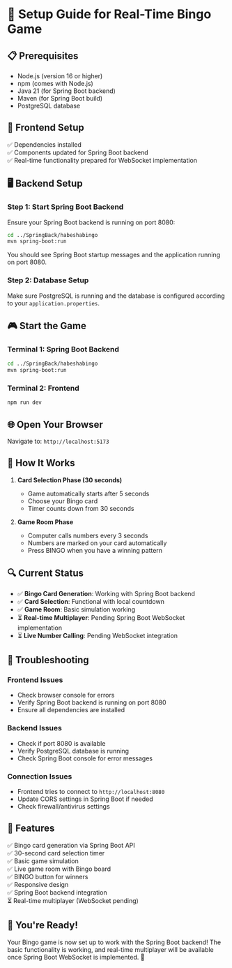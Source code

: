 # 🚀 Setup Guide for Real-Time Bingo Game

## 📋 Prerequisites

- Node.js (version 16 or higher)
- npm (comes with Node.js)
- Java 21 (for Spring Boot backend)
- Maven (for Spring Boot build)
- PostgreSQL database

## 🔧 Frontend Setup

✅ Dependencies installed  
✅ Components updated for Spring Boot backend  
✅ Real-time functionality prepared for WebSocket implementation  

## 🖥️ Backend Setup

### Step 1: Start Spring Boot Backend
Ensure your Spring Boot backend is running on port 8080:

```bash
cd ../SpringBack/habeshabingo
mvn spring-boot:run
```

You should see Spring Boot startup messages and the application running on port 8080.

### Step 2: Database Setup
Make sure PostgreSQL is running and the database is configured according to your `application.properties`.

## 🎮 Start the Game

### Terminal 1: Spring Boot Backend
```bash
cd ../SpringBack/habeshabingo
mvn spring-boot:run
```

### Terminal 2: Frontend
```bash
npm run dev
```

## 🌐 Open Your Browser

Navigate to: `http://localhost:5173`

## 🎯 How It Works

1. **Card Selection Phase (30 seconds)**
   - Game automatically starts after 5 seconds
   - Choose your Bingo card
   - Timer counts down from 30 seconds

2. **Game Room Phase**
   - Computer calls numbers every 3 seconds
   - Numbers are marked on your card automatically
   - Press BINGO when you have a winning pattern

## 🔍 Current Status

- ✅ **Bingo Card Generation**: Working with Spring Boot backend
- ✅ **Card Selection**: Functional with local countdown
- ✅ **Game Room**: Basic simulation working
- ⏳ **Real-time Multiplayer**: Pending Spring Boot WebSocket implementation
- ⏳ **Live Number Calling**: Pending WebSocket integration

## 🚨 Troubleshooting

### Frontend Issues
- Check browser console for errors
- Verify Spring Boot backend is running on port 8080
- Ensure all dependencies are installed

### Backend Issues
- Check if port 8080 is available
- Verify PostgreSQL database is running
- Check Spring Boot console for error messages

### Connection Issues
- Frontend tries to connect to `http://localhost:8080`
- Update CORS settings in Spring Boot if needed
- Check firewall/antivirus settings

## 📱 Features

✅ Bingo card generation via Spring Boot API  
✅ 30-second card selection timer  
✅ Basic game simulation  
✅ Live game room with Bingo board  
✅ BINGO button for winners  
✅ Responsive design  
✅ Spring Boot backend integration  
⏳ Real-time multiplayer (WebSocket pending)  

## 🎉 You're Ready!

Your Bingo game is now set up to work with the Spring Boot backend! The basic functionality is working, and real-time multiplayer will be available once Spring Boot WebSocket is implemented. 🎯
